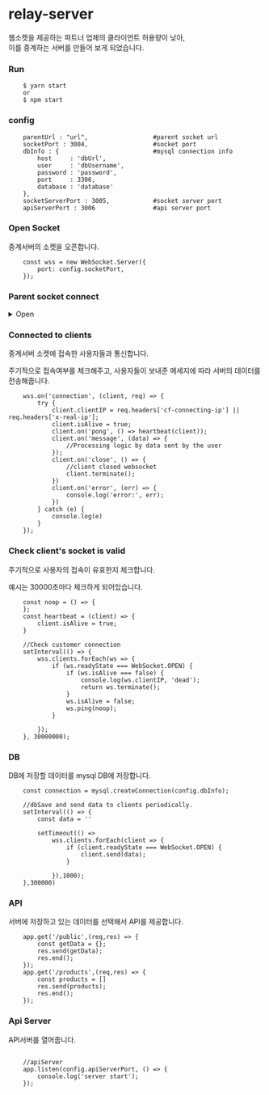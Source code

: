 # relay-server
웹소켓을 제공하는 파트너 업체의 클라이언트 허용량이 낮아,  
이를 중계하는 서버를 만들어 보게 되었습니다.

### Run
```
    $ yarn start 
    or
    $ npm start
```

### config
``` 
    parentUrl : "url",                  #parent socket url
    socketPort : 3004,                  #socket port
    dbInfo : {                          #mysql connection info
        host     : 'dbUrl',
        user     : 'dbUsername',
        password : 'password',
        port     : 3306,
        database : 'database'
    },
    socketServerPort : 3005,            #socket server port
    apiServerPort : 3006                #api server port
```

### Open Socket

중계서버의 소켓을 오픈합니다.

```
    const wss = new WebSocket.Server({
        port: config.socketPort,
    });
```

### Parent socket connect

<details>
    <summary>Open</summary>  
    <p>파트너사의 소켓에 연결해서 데이터를 받아옵니다.</p>
    <p>받아온 데이터는 서버에서 보관하거나, 필요에 따라 즉시 고객들에게 전송해줍니다.</p>
    

        const connect = () => {
            ws = new WebSocket(url);
            ws.on('open', () => {
                //Logic that you want to run when you are connected to a websocket.
            });
        
            //get Message from websocket
            ws.on('message', (data) => {
                //Logic that you want to run when you get message from a websocket.
                    wss.clients.forEach(client => {
                        if (client.readyState === WebSocket.OPEN) {
                            //Send immediate information to connected clients
                            //You have to customize data for clients
                            client.send(data);
                        }
                    });
        
            });
        
            //When the parent socket is dead.
            ws.on('close', () => {
                console.log('Parent Websocket is dead')
                publicData.test1 = [];
                publicData.test1 = [];
                setTimeout(connect, 2000); // reconnect.
            })
            ws.on('error', (err) => {
                console.log(err);
            })
        }
        connect();

</details>



### Connected to clients

중계서버 소켓에 접속한 사용자들과 통신합니다.

주기적으로 접속여부를 체크해주고, 사용자들이 보내준 메세지에 따라 서버의 데이터를 전송해줍니다.

```
    wss.on('connection', (client, req) => {
        try {
            client.clientIP = req.headers['cf-connecting-ip'] || req.headers['x-real-ip'];
            client.isAlive = true;
            client.on('pong', () => heartbeat(client));
            client.on('message', (data) => {
                //Processing logic by data sent by the user
            });
            client.on('close', () => {
                //client closed websocket
                client.terminate();
            })
            client.on('error', (err) => {
                console.log('error:', err);
            })
        } catch (e) {
            console.log(e)
        }
    });
```

### Check client's socket is valid

주기적으로 사용자의 접속이 유효한지 체크합니다.

예시는 30000초마다 체크하게 되어있습니다.

```
    const noop = () => {
    };
    const heartbeat = (client) => {
        client.isAlive = true;
    }
    
    //Check customer connection
    setInterval(() => {
        wss.clients.forEach(ws => {
            if (ws.readyState === WebSocket.OPEN) {
                if (ws.isAlive === false) {
                    console.log(ws.clientIP, 'dead');
                    return ws.terminate();
                }
                ws.isAlive = false;
                ws.ping(noop);
            }
    
        });
    }, 30000000);

```

### DB
DB에 저장할 데이터를 mysql DB에 저장합니다.

```
    const connection = mysql.createConnection(config.dbInfo);
    
    //dbSave and send data to clients periodically.
    setInterval(() => {
        const data = ''
    
        setTimeout(() =>
            wss.clients.forEach(client => {
                if (client.readyState === WebSocket.OPEN) {
                    client.send(data);
                }
    
            }),1000);
    },300000)

```

### API

서버에 저장하고 있는 데이터를 선택해서 API를 제공합니다.

```
    app.get('/public',(req,res) => {
        const getData = {};
        res.send(getData);
        res.end();
    });
    app.get('/products',(req,res) => {
        const products = []
        res.send(products);
        res.end();
    });
```

### Api Server 

API서버를 열어줍니다.

```
    
    //apiServer
    app.listen(config.apiServerPort, () => {
        console.log('server start');
    });

```
